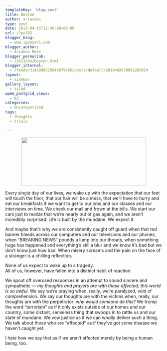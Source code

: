 ```yaml
---
templateKey: 'blog-post'
title: Boston
author: ariwrees
type: post
date: 2013-04-15T22:45:00+00:00
url: /?p=702
blogger_blog:
  - www.igobyari.com
blogger_author:
  - Arianna Rees
blogger_permalink:
  - /2013/04/boston.html
blogger_internal:
  - /feeds/3142898329549879465/posts/default/2818492078982283024
layout:
  - sidebar
gallery_layout:
  - tiled
wpmm_postgrid_views:
  - 62
categories:
  - Uncategorized
tags:
  - thoughts
  - trials

---
```

<div dir="ltr" style="text-align: left;">
  <div style="clear: both; text-align: center;">
    <a style="margin-left: 1em; margin-right: 1em;" href="http://www.igobyari.com/wp-content/uploads/2013/04/php39qctaboston7_ipad_1366062984-1.jpg"><img src="http://www.igobyari.com/wp-content/uploads/2013/04/php39qctaboston7_ipad_1366062984.jpg" alt="" width="400" height="155" border="0" /></a>
  </div>
  
  <p>
    Every single day of our lives, we wake up with the expectation that our feet will touch the floor, that our hair will be a mess, that we&#8217;ll have to hurry and eat our breakfasts if we want to get to our jobs and our classes and our interviews on time. We check our mail and frown at the bills. We start our cars just to realize that we&#8217;re nearly out of gas again, and we aren&#8217;t incredibly surprised. Life is built by the mundane. We expect it.
  </p>
  
  <p>
    And maybe that&#8217;s why we are consistently caught off guard when that red banner bleeds across our computers and our televisions and our phones, when &#8220;BREAKING NEWS&#8221; pounds a lump into our throats, when something huge has happened and everything&#8217;s still a blur and we know it&#8217;s bad but we don&#8217;t know just how bad. When misery screams and the pain on the face of a stranger is a chilling reflection.
  </p>
  
  <p>
    None of us expect to wake up to a tragedy.<br /> All of us, however, have fallen into a distinct habit of reaction.
  </p>
  
  <p>
    We spout off overused responses in an attempt to sound sincere and sympathetic &#8212; <i>my thoughts and prayers are with those affected; this world is so awful.</i> We say we&#8217;re praying when, really, we&#8217;re paralyzed, void of comprehension. We say our thoughts are with the victims when, really, our thoughts are with the perpetrator: w<i>hy would someone do this?</i> We trump the word &#8220;terrorism&#8221; as if it only exists outside of our homes and our country, some distant, senseless thing that swoops in to rattle us and our state of mundane. We vow justice as if we can wholly deliver such a thing. We talk about those who are &#8220;affected&#8221; as if they&#8217;ve got some disease we haven&#8217;t caught yet.
  </p>
  
  <p>
    I hate how we say that as if <i>we</i> aren&#8217;t affected merely by being a human being, too.</div>